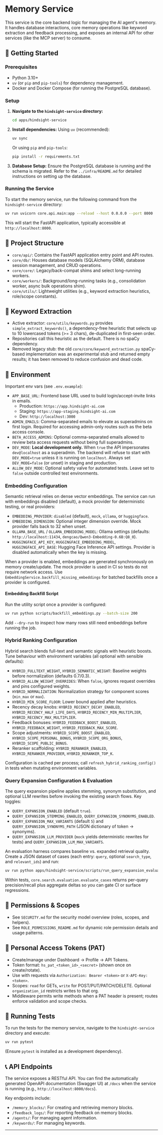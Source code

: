 # Memory Service

This service is the core backend logic for managing the AI agent's memory. It handles database interactions, core memory operations like keyword extraction and feedback processing, and exposes an internal API for other services (like the MCP server) to consume.

## 🚀 Getting Started

### Prerequisites

- Python 3.10+
- `uv` (or `pip` and `pip-tools`) for dependency management.
- Docker and Docker Compose (for running the PostgreSQL database).

### Setup

1.  **Navigate to the `hindsight-service` directory:**
    ```bash
    cd apps/hindsight-service
    ```

2.  **Install dependencies:**
    Using `uv` (recommended):
    ```bash
    uv sync
    ```
    Or using `pip` and `pip-tools`:
    ```bash
    pip install -r requirements.txt
    ```

3.  **Database Setup:**
    Ensure the PostgreSQL database is running and the schema is migrated. Refer to the `../infra/README.md` for detailed instructions on setting up the database.

### Running the Service

To start the memory service, run the following command from the `hindsight-service` directory:

```bash
uv run uvicorn core.api.main:app --reload --host 0.0.0.0 --port 8000
```
This will start the FastAPI application, typically accessible at `http://localhost:8000`.

## 📂 Project Structure

-   `core/api/`: Contains the FastAPI application entry point and API routes.
-   `core/db/`: Houses database models (SQLAlchemy ORM), database session management, and CRUD operations.
-   `core/core/`: Legacy/back-compat shims and select long-running workers.
-   `core/workers/`: Background/long-running tasks (e.g., consolidation worker, async bulk operations shim).
-   `core/utils/`: Lightweight utilities (e.g., keyword extraction heuristics, role/scope constants).

## 🔎 Keyword Extraction

- Active extractor: `core/utils/keywords.py` provides `simple_extract_keywords()`, a dependency-free heuristic that
  selects up to 10 lowercased tokens (>= 3 chars), de-duplicated in first-seen order.
- Repositories call this heuristic as the default. There is no spaCy dependency.
- Removed legacy stub: the old `core/core/keyword_extraction.py` spaCy-based implementation was an experimental stub and
  returned empty results; it has been removed to reduce confusion and dead code.

## 🔗 Environment

Important env vars (see `.env.example`):
- `APP_BASE_URL`: Frontend base URL used to build login/accept-invite links in emails.
  - Production: `https://app.hindsight-ai.com`
  - Staging: `https://app-staging.hindsight-ai.com`
  - Dev: `http://localhost:3000`
- `ADMIN_EMAILS`: Comma-separated emails to elevate as superadmins on first login. Required for accessing admin-only routes such as the beta access console.
- `BETA_ACCESS_ADMINS`: Optional comma-separated emails allowed to review beta access requests without being full superadmins.
- `DEV_MODE`: **Local development only.** When `true` the API impersonates `dev@localhost` as a superadmin. The backend will refuse to start with `DEV_MODE=true` unless it is running on `localhost`. Always set `DEV_MODE=false` (or unset) in staging and production.
- `ALLOW_DEV_MODE`: Optional safety valve for automated tests. Leave set to `false` outside controlled test environments.

### Embedding Configuration

Semantic retrieval relies on dense vector embeddings. The service can run with embeddings disabled (default), a mock provider for deterministic testing, or real providers:

- `EMBEDDING_PROVIDER`: `disabled` (default), `mock`, `ollama`, or `huggingface`.
- `EMBEDDING_DIMENSION`: Optional integer dimension override. Mock provider falls back to 32 when unset.
- `OLLAMA_BASE_URL` / `OLLAMA_EMBEDDING_MODEL`: Ollama settings (defaults: `http://localhost:11434`, `dengcao/Qwen3-Embedding-0.6B:Q8_0`).
- `HUGGINGFACE_API_KEY`, `HUGGINGFACE_EMBEDDING_MODEL`, `HUGGINGFACE_API_BASE`: Hugging Face Inference API settings. Provider is disabled automatically when the key is missing.

When a provider is enabled, embeddings are generated synchronously on memory create/update. The mock provider is used in CI so tests do not require network access. Use `EmbeddingService.backfill_missing_embeddings` for batched backfills once a provider is configured.

#### Embedding Backfill Script

Run the utility script once a provider is configured:

```bash
uv run python scripts/backfill_embeddings.py --batch-size 200
```

Add `--dry-run` to inspect how many rows still need embeddings before running the job.

### Hybrid Ranking Configuration

Hybrid search blends full-text and semantic signals with heuristic boosts. Tune behaviour with environment variables (all optional with sensible defaults):

- `HYBRID_FULLTEXT_WEIGHT`, `HYBRID_SEMANTIC_WEIGHT`: Baseline weights before normalization (defaults 0.7/0.3).
- `HYBRID_ALLOW_WEIGHT_OVERRIDES`: When `false`, ignores request overrides and pins configured weights.
- `HYBRID_NORMALIZATION`: Normalization strategy for component scores (`min_max` or `max`).
- `HYBRID_MIN_SCORE_FLOOR`: Lower bound applied after heuristics.
- Recency decay knobs: `HYBRID_RECENCY_DECAY_ENABLED`, `HYBRID_RECENCY_HALF_LIFE_DAYS`, `HYBRID_RECENCY_MIN_MULTIPLIER`, `HYBRID_RECENCY_MAX_MULTIPLIER`.
- Feedback bonuses: `HYBRID_FEEDBACK_BOOST_ENABLED`, `HYBRID_FEEDBACK_WEIGHT`, `HYBRID_FEEDBACK_MAX_SCORE`.
- Scope adjustments: `HYBRID_SCOPE_BOOST_ENABLED`, `HYBRID_SCOPE_PERSONAL_BONUS`, `HYBRID_SCOPE_ORG_BONUS`, `HYBRID_SCOPE_PUBLIC_BONUS`.
- Reranker scaffolding: `HYBRID_RERANKER_ENABLED`, `HYBRID_RERANKER_PROVIDER`, `HYBRID_RERANKER_TOP_K`.

Configuration is cached per process; call `refresh_hybrid_ranking_config()` in tests when mutating environment variables.

### Query Expansion Configuration & Evaluation

The query expansion pipeline applies stemming, synonym substitution, and optional LLM rewrites before invoking the existing search flows. Key toggles:

- `QUERY_EXPANSION_ENABLED` (default `true`).
- `QUERY_EXPANSION_STEMMING_ENABLED`, `QUERY_EXPANSION_SYNONYMS_ENABLED`.
- `QUERY_EXPANSION_MAX_VARIANTS` (default `5`) and `QUERY_EXPANSION_SYNONYMS_PATH` (JSON dictionary of token → synonyms).
- `QUERY_EXPANSION_LLM_PROVIDER` (`mock` yields deterministic rewrites for tests) and `QUERY_EXPANSION_LLM_MAX_VARIANTS`.

An evaluation harness compares baseline vs. expanded retrieval quality. Create a JSON dataset of cases (each entry: `query`, optional `search_type`, and `relevant_ids`) and run:

```bash
uv run python apps/hindsight-service/scripts/run_query_expansion_evaluation.py --dataset path/to/dataset.json --output summary.json
```

Within tests, `core.search.evaluation.evaluate_cases` returns per-query precision/recall plus aggregate deltas so you can gate CI or surface regressions.

## 🔐 Permissions & Scopes

- See `SECURITY.md` for the security model overview (roles, scopes, and helpers).
- See `ROLE_PERMISSIONS_README.md` for dynamic role permission details and usage patterns.

## 🔑 Personal Access Tokens (PAT)

- Create/manage under Dashboard → Profile → API Tokens.
- Token format: `hs_pat_<token_id>_<secret>` (shown once on create/rotate).
- Use with requests via `Authorization: Bearer <token>` or `X-API-Key: <token>`.
- Scopes: `read` for GETs, `write` for POST/PUT/PATCH/DELETE. Optional `organization_id` restricts writes to that org.
- Middleware permits write methods when a PAT header is present; routes enforce validation and scope checks.

## 🧪 Running Tests

To run the tests for the memory service, navigate to the `hindsight-service` directory and execute:

```bash
uv run pytest
```
(Ensure `pytest` is installed as a development dependency).

## 📞 API Endpoints

The service exposes a RESTful API. You can find the automatically generated OpenAPI documentation (Swagger UI) at `/docs` when the service is running (e.g., `http://localhost:8000/docs`).

Key endpoints include:
-   `/memory_blocks/`: For creating and retrieving memory blocks.
-   `/feedback_logs/`: For reporting feedback on memory blocks.
-   `/agents/`: For managing agent information.
-   `/keywords/`: For managing keywords.

---
